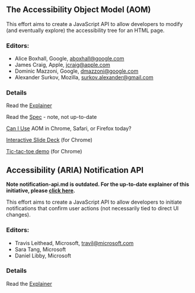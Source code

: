 ## The Accessibility Object Model (AOM)

This effort aims to create a JavaScript API to allow developers to
modify (and eventually explore) the accessibility tree for an HTML
page.

### Editors:

* Alice Boxhall, Google, aboxhall@google.com
* James Craig, Apple, jcraig@apple.com
* Dominic Mazzoni, Google, dmazzoni@google.com
* Alexander Surkov, Mozilla, surkov.alexander@gmail.com

### Details

Read the [Explainer](./explainer.md)

Read the [Spec](https://wicg.github.io/aom/spec/) - note, not up-to-date

[Can I Use](./caniuse.md) AOM in Chrome, Safari, or Firefox today?

[Interactive Slide Deck](http://wicg.github.io/aom/demos/) (for Chrome)

[Tic-tac-toe demo](http://wicg.github.io/aom/demos/tictactoe.html) (for Chrome)

## Accessibility (ARIA) Notification API

**Note notification-api.md is outdated. For the up-to-date explainer of this initiative, please [click here](https://github.com/MicrosoftEdge/MSEdgeExplainers/blob/main/Accessibility/AriaNotify/explainer.md).**

This effort aims to create a JavaScript API to allow developers to
initiate notifications that confirm user actions (not necessarily tied 
to direct UI changes).

### Editors:

* Travis Leithead, Microsoft, travil@microsoft.com
* Sara Tang, Microsoft
* Daniel Libby, Microsoft

### Details

Read the [Explainer](./notification-api.md)
